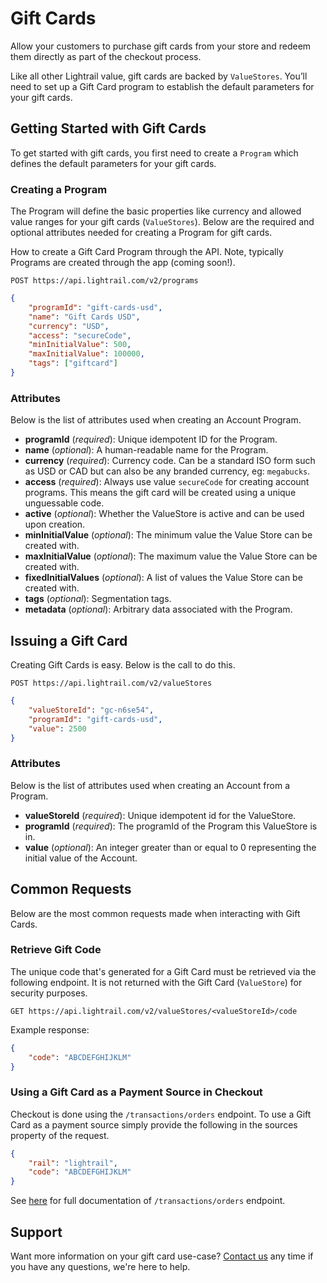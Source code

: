 # Gift Cards
Allow your customers to purchase gift cards from your store and redeem them directly as part of the checkout process.   

Like all other Lightrail value, gift cards are backed by `ValueStores`. You’ll need to set up a Gift Card program to establish the default parameters for your gift cards.

## Getting Started with Gift Cards
To get started with gift cards, you first need to create a `Program` which defines the default parameters for your gift cards.

### Creating a Program
The Program will define the basic properties like currency and allowed value ranges for your gift cards (`ValueStores`). 
Below are the required and optional attributes needed for creating a Program for gift cards.   

How to create a Gift Card Program through the API. Note, typically Programs are created through the app (coming soon!). 

`POST https://api.lightrail.com/v2/programs`
```json
{
    "programId": "gift-cards-usd",
    "name": "Gift Cards USD",
    "currency": "USD",
    "access": "secureCode",
    "minInitialValue": 500,
    "maxInitialValue": 100000,
    "tags": ["giftcard"]
}
``` 

### Attributes
Below is the list of attributes used when creating an Account Program.
 - **programId** (_required_): Unique idempotent ID for the Program.
 - **name** (_optional_): A human-readable name for the Program.
 - **currency** (_required_): Currency code. Can be a standard ISO form such as USD or CAD but can also be any branded currency, eg: `megabucks`.
 - **access** (_required_): Always use value `secureCode` for creating account programs. This means the gift card will be created using a unique unguessable code.
 - **active** (_optional_): Whether the ValueStore is active and can be used upon creation.
 - **minInitialValue** (_optional_): The minimum value the Value Store can be created with.
 - **maxInitialValue** (_optional_): The maximum value the Value Store can be created with.  
 - **fixedInitialValues** (_optional_): A list of values the Value Store can be created with.  
 - **tags** (_optional_): Segmentation tags.
 - **metadata** (_optional_): Arbitrary data associated with the Program.

## Issuing a Gift Card
Creating Gift Cards is easy. Below is the call to do this. 

`POST https://api.lightrail.com/v2/valueStores`
```json
{
    "valueStoreId": "gc-n6se54",
    "programId": "gift-cards-usd",
    "value": 2500
}
``` 

### Attributes
Below is the list of attributes used when creating an Account from a Program.
- **valueStoreId** (_required_): Unique idempotent id for the ValueStore.
- **programId** (_required_): The programId of the Program this ValueStore is in.
- **value** (_optional_): An integer greater than or equal to 0 representing the initial value of the Account.

## Common Requests  
Below are the most common requests made when interacting with Gift Cards.

### Retrieve Gift Code
The unique code that's generated for a Gift Card must be retrieved via the following endpoint. It is not returned with the Gift Card (`ValueStore`) for security purposes.

`GET https://api.lightrail.com/v2/valueStores/<valueStoreId>/code`

Example response:

```json 
{
    "code": "ABCDEFGHIJKLM"
}
``` 

### Using a Gift Card as a Payment Source in Checkout
Checkout is done using the `/transactions/orders` endpoint. To use a Gift Card as a payment source simply provide the following in the sources property of the request. 

```json
{
    "rail": "lightrail",
    "code": "ABCDEFGHIJKLM"
}
```

See [here](https://lightrailapi.docs.apiary.io/#reference/0/transactions/process-an-order) for full documentation of `/transactions/orders` endpoint.

## Support
Want more information on your gift card use-case? [Contact us](mailto:hello@lightrail.com) any time if you have any questions, we're here to help. 